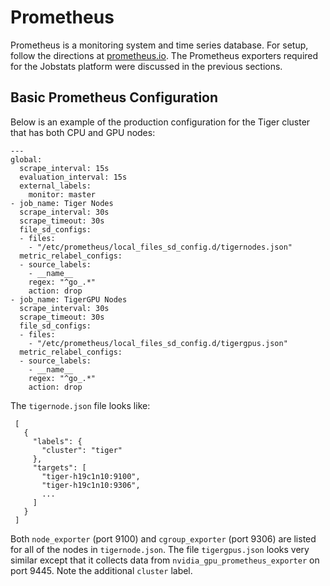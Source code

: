 # Prometheus

Prometheus is a monitoring system and time series database. For setup, follow the directions at [prometheus.io](https://prometheus.io/). The Prometheus exporters required for the Jobstats platform were discussed in the previous sections.

## Basic Prometheus Configuration

Below is an example of the production configuration for the Tiger cluster that has both CPU and GPU nodes:

```
---
global:
  scrape_interval: 15s
  evaluation_interval: 15s
  external_labels:
    monitor: master
- job_name: Tiger Nodes
  scrape_interval: 30s
  scrape_timeout: 30s
  file_sd_configs:
  - files:
    - "/etc/prometheus/local_files_sd_config.d/tigernodes.json"
  metric_relabel_configs:
  - source_labels:
    - __name__
    regex: "^go_.*"
    action: drop
- job_name: TigerGPU Nodes
  scrape_interval: 30s
  scrape_timeout: 30s
  file_sd_configs:
  - files:
    - "/etc/prometheus/local_files_sd_config.d/tigergpus.json"
  metric_relabel_configs:
  - source_labels:
    - __name__
    regex: "^go_.*"
    action: drop
```

The `tigernode.json` file looks like:

```
 [
   {
     "labels": {
       "cluster": "tiger"
     },
     "targets": [
       "tiger-h19c1n10:9100",
       "tiger-h19c1n10:9306",
       ...
     ]
   }
 ]
```

Both `node_exporter` (port 9100) and `cgroup_exporter` (port 9306) are listed for all of the nodes in `tigernode.json`. The file `tigergpus.json` looks very similar except that it collects data from `nvidia_gpu_prometheus_exporter` on port 9445. Note the additional `cluster` label.
